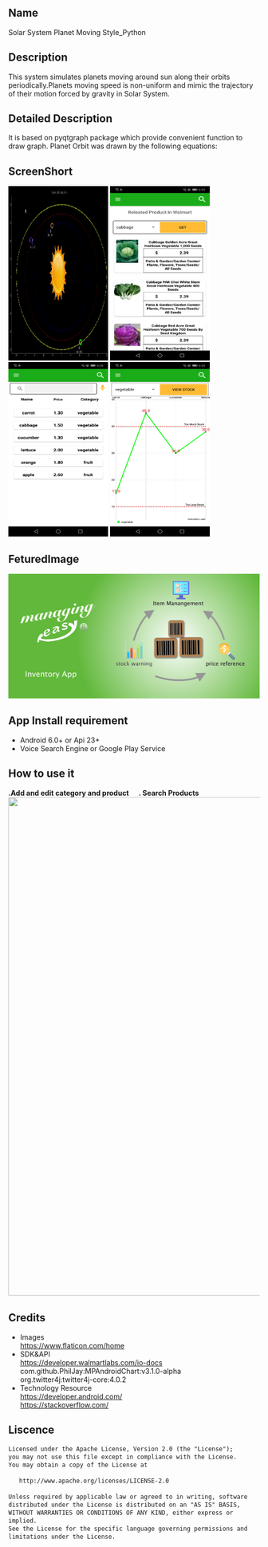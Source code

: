 ## Name
 Solar System Planet Moving Style_Python
## Description
This system simulates planets moving around sun along their orbits periodically.Planets moving speed is non-uniform and mimic the trajectory of their motion 
forced by gravity in Solar System.
## Detailed Description
It is based on pyqtgraph package which provide convenient function to draw graph.
Planet Orbit was drawn by the following equations:

## ScreenShort
<img src="https://github.com/JianqinWang01/SunAndEarthMoving_Python/blob/master/python_solar.gif" data-canonical-src="https://github.com/JianqinWang01/Inventory-App/blob/master/Images/Screenshot_Home.jpg" width="200" height="350" />&nbsp;<img src="https://github.com/JianqinWang01/Inventory-App/blob/master/Images/Screenshot_PriceReference.jpg" data-canonical-src="https://github.com/JianqinWang01/Inventory-App/blob/master/Images/Screenshot_PriceReference.jpg" width="200" height="350" />&nbsp;
<img src="https://github.com/JianqinWang01/Inventory-App/blob/master/Images/Screenshot_Search.jpg" data-canonical-src="https://github.com/JianqinWang01/Inventory-App/blob/master/Images/Screenshot_Search.jpg" width="200" height="350" />&nbsp;<img src="https://github.com/JianqinWang01/Inventory-App/blob/master/Images/Screenshot_StockWarning.jpg" data-canonical-src="https://github.com/JianqinWang01/Inventory-App/blob/master/Images/Screenshot_StockWarning.jpg" width="200" height="350" /><br/>
## FeturedImage
<img src="https://github.com/JianqinWang01/Inventory-App/blob/master/Images/FeturedImage.png" data-canonical-src="https://github.com/JianqinWang01/Inventory-App/blob/master/Images/FeturedImage.png" width="512" height="250" /><br/>
## App Install requirement
* Android 6.0+ or Api 23+
* Voice Search Engine or Google Play Service
## How to use it
<b>.Add and edit category and product</b> &nbsp; &nbsp;           <b>. Search Products</b><br/>
<img src="https://github.com/JianqinWang01/Inventory-App/blob/master/Images/Home.gif" data-canonical-src="https://github.com/JianqinWang01/SunAndEarthMoving_Python/blob/master/python_solar.gif" width="800" height="1000" />
<br/>

## Credits
* Images<br/>
   https://www.flaticon.com/home<br/>
* SDK&API<br/>
    https://developer.walmartlabs.com/io-docs<br/>
    com.github.PhilJay:MPAndroidChart:v3.1.0-alpha<br/>
    org.twitter4j:twitter4j-core:4.0.2<br/>
* Technology Resource<br/>
  https://developer.android.com/              
   https://stackoverflow.com/
## Liscence
```
Licensed under the Apache License, Version 2.0 (the "License");
you may not use this file except in compliance with the License.
You may obtain a copy of the License at

   http://www.apache.org/licenses/LICENSE-2.0

Unless required by applicable law or agreed to in writing, software
distributed under the License is distributed on an "AS IS" BASIS,
WITHOUT WARRANTIES OR CONDITIONS OF ANY KIND, either express or implied.
See the License for the specific language governing permissions and
limitations under the License.

```
